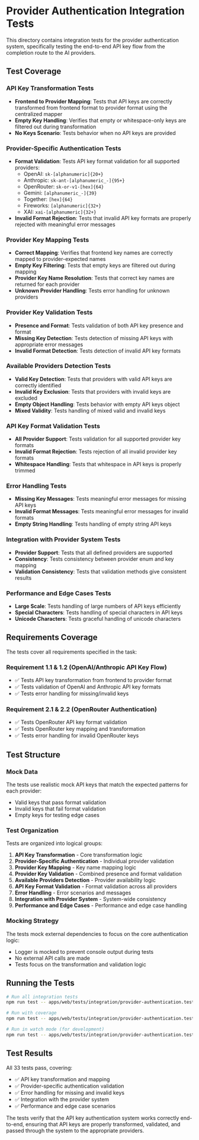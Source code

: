 # Provider Authentication Integration Tests

This directory contains integration tests for the provider authentication system, specifically testing the end-to-end API key flow from the completion route to the AI providers.

## Test Coverage

### API Key Transformation Tests

- **Frontend to Provider Mapping**: Tests that API keys are correctly transformed from frontend format to provider format using the centralized mapper
- **Empty Key Handling**: Verifies that empty or whitespace-only keys are filtered out during transformation
- **No Keys Scenario**: Tests behavior when no API keys are provided

### Provider-Specific Authentication Tests

- **Format Validation**: Tests API key format validation for all supported providers:
    - OpenAI: `sk-[alphanumeric]{20+}`
    - Anthropic: `sk-ant-[alphanumeric_-]{95+}`
    - OpenRouter: `sk-or-v1-[hex]{64}`
    - Gemini: `[alphanumeric_-]{39}`
    - Together: `[hex]{64}`
    - Fireworks: `[alphanumeric]{32+}`
    - XAI: `xai-[alphanumeric]{32+}`
- **Invalid Format Rejection**: Tests that invalid API key formats are properly rejected with meaningful error messages

### Provider Key Mapping Tests

- **Correct Mapping**: Verifies that frontend key names are correctly mapped to provider-expected names
- **Empty Key Filtering**: Tests that empty keys are filtered out during mapping
- **Provider Key Name Resolution**: Tests that correct key names are returned for each provider
- **Unknown Provider Handling**: Tests error handling for unknown providers

### Provider Key Validation Tests

- **Presence and Format**: Tests validation of both API key presence and format
- **Missing Key Detection**: Tests detection of missing API keys with appropriate error messages
- **Invalid Format Detection**: Tests detection of invalid API key formats

### Available Providers Detection Tests

- **Valid Key Detection**: Tests that providers with valid API keys are correctly identified
- **Invalid Key Exclusion**: Tests that providers with invalid keys are excluded
- **Empty Object Handling**: Tests behavior with empty API keys object
- **Mixed Validity**: Tests handling of mixed valid and invalid keys

### API Key Format Validation Tests

- **All Provider Support**: Tests validation for all supported provider key formats
- **Invalid Format Rejection**: Tests rejection of all invalid provider key formats
- **Whitespace Handling**: Tests that whitespace in API keys is properly trimmed

### Error Handling Tests

- **Missing Key Messages**: Tests meaningful error messages for missing API keys
- **Invalid Format Messages**: Tests meaningful error messages for invalid formats
- **Empty String Handling**: Tests handling of empty string API keys

### Integration with Provider System Tests

- **Provider Support**: Tests that all defined providers are supported
- **Consistency**: Tests consistency between provider enum and key mapping
- **Validation Consistency**: Tests that validation methods give consistent results

### Performance and Edge Cases Tests

- **Large Scale**: Tests handling of large numbers of API keys efficiently
- **Special Characters**: Tests handling of special characters in API keys
- **Unicode Characters**: Tests graceful handling of unicode characters

## Requirements Coverage

The tests cover all requirements specified in the task:

### Requirement 1.1 & 1.2 (OpenAI/Anthropic API Key Flow)

- ✅ Tests API key transformation from frontend to provider format
- ✅ Tests validation of OpenAI and Anthropic API key formats
- ✅ Tests error handling for missing/invalid keys

### Requirement 2.1 & 2.2 (OpenRouter Authentication)

- ✅ Tests OpenRouter API key format validation
- ✅ Tests OpenRouter key mapping and transformation
- ✅ Tests error handling for invalid OpenRouter keys

## Test Structure

### Mock Data

The tests use realistic mock API keys that match the expected patterns for each provider:

- Valid keys that pass format validation
- Invalid keys that fail format validation
- Empty keys for testing edge cases

### Test Organization

Tests are organized into logical groups:

1. **API Key Transformation** - Core transformation logic
2. **Provider-Specific Authentication** - Individual provider validation
3. **Provider Key Mapping** - Key name mapping logic
4. **Provider Key Validation** - Combined presence and format validation
5. **Available Providers Detection** - Provider availability logic
6. **API Key Format Validation** - Format validation across all providers
7. **Error Handling** - Error scenarios and messages
8. **Integration with Provider System** - System-wide consistency
9. **Performance and Edge Cases** - Performance and edge case handling

### Mocking Strategy

The tests mock external dependencies to focus on the core authentication logic:

- Logger is mocked to prevent console output during tests
- No external API calls are made
- Tests focus on the transformation and validation logic

## Running the Tests

```bash
# Run all integration tests
npm run test -- apps/web/tests/integration/provider-authentication.test.ts --run

# Run with coverage
npm run test -- apps/web/tests/integration/provider-authentication.test.ts --coverage --run

# Run in watch mode (for development)
npm run test -- apps/web/tests/integration/provider-authentication.test.ts
```

## Test Results

All 33 tests pass, covering:

- ✅ API key transformation and mapping
- ✅ Provider-specific authentication validation
- ✅ Error handling for missing and invalid keys
- ✅ Integration with the provider system
- ✅ Performance and edge case scenarios

The tests verify that the API key authentication system works correctly end-to-end, ensuring that API keys are properly transformed, validated, and passed through the system to the appropriate providers.

